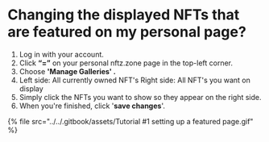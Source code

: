 # Changing the displayed NFTs that are featured on my personal page?

1. &#x20;Log in with your account.
2. Click **“=”** on your personal nftz.zone page in the top-left corner.
3. Choose **'Manage Galleries' .**
4. Left side: All currently owned NFT's         Right side: All NFT's you want on display&#x20;
5. Simply click the NFTs you want to show so they appear on the right side.
6. When you're finished, click '**save changes**'.



{% file src="../../.gitbook/assets/Tutorial #1 setting up a featured page.gif" %}
